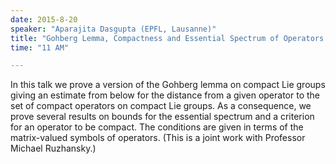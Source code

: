```yaml
---
date: 2015-8-20
speaker: "Aparajita Dasgupta (EPFL, Lausanne)"
title: "Gohberg Lemma, Compactness and Essential Spectrum of Operators on Compact Lie Groups"
time: "11 AM" 

---
```

In this talk we prove a version of the Gohberg lemma on compact
Lie groups giving an estimate from below for the distance from a given
operator to the set of compact operators on compact Lie groups. As a
consequence, we prove several results on bounds for the essential spectrum
and a criterion for an operator to be compact. The conditions are given in
terms of the matrix-valued symbols of operators. (This is a joint work
with Professor Michael Ruzhansky.)
